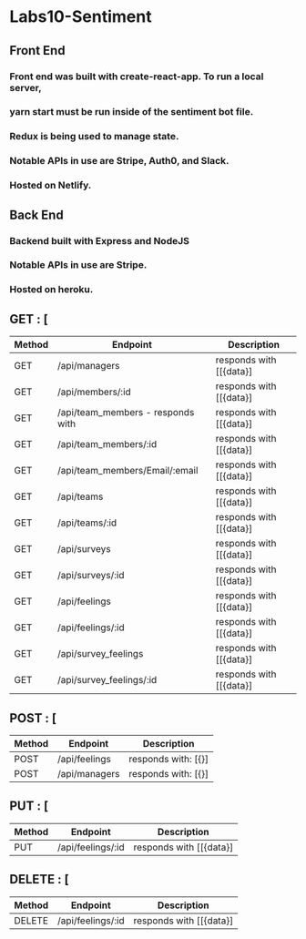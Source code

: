 # Labs10-Sentiment

## Front End

### Front end was built with create-react-app. To run a local server,

### yarn start must be run inside of the sentiment bot file.

### Redux is being used to manage state.

### Notable APIs in use are Stripe, Auth0, and Slack.

### Hosted on Netlify.

## Back End

### Backend built with Express and NodeJS

### Notable APIs in use are Stripe.

### Hosted on heroku.

## GET : [

| Method | Endpoint      | Description                                                                                                                                                                                                                                                                                         |
| ------ | ------------- | --------------------------------------------------------------------------------------------------------------------------------------------------------------------------------------------------------------------------------------------------------------------------------------------------- |
| GET    | /api/managers   | responds with [[{data}]                   |
| GET    | /api/members/:id | responds with [[{data}] |
| GET    | /api/team_members - responds with    | responds with [[{data}] |
| GET    | /api/team_members/:id | responds with [[{data}] |
| GET    | /api/team_members/Email/:email | responds with [[{data}] |
| GET    | /api/teams  | responds with [[{data}]  |
| GET    | /api/teams/:id | responds with [[{data}] |
| GET    | /api/surveys | responds with [[{data}]  |
| GET    | /api/surveys/:id |  responds with [[{data}]  |
| GET    | /api/feelings| responds with [[{data}]  |
| GET    | /api/feelings/:id | responds with [[{data}]  |
| GET    | /api/survey_feelings | responds with [[{data}]  |
| GET    | /api/survey_feelings/:id | responds with [[{data}] |

## POST : [

| Method | Endpoint      | Description                                                                                                                                                                                                                                                                                         |
| ------ | ------------- | --------------------------------------------------------------------------------------------------------------------------------------------------------------------------------------------------------------------------------------------------------------------------------------------------- |
| POST    | /api/feelings | responds with: [{}]  |
| POST    | /api/managers | responds with: [{}]  |

## PUT : [

| Method | Endpoint      | Description                                                                                                                                                                                                                                                                                         |
| ------ | ------------- | --------------------------------------------------------------------------------------------------------------------------------------------------------------------------------------------------------------------------------------------------------------------------------------------------- |
| PUT    | /api/feelings/:id | responds with [[{data}]  |

## DELETE : [

| Method | Endpoint      | Description                                                                                                                                                                                                                                                                                         |
| ------ | ------------- | --------------------------------------------------------------------------------------------------------------------------------------------------------------------------------------------------------------------------------------------------------------------------------------------------- |
| DELETE    | /api/feelings/:id | responds with [[{data}]  |
